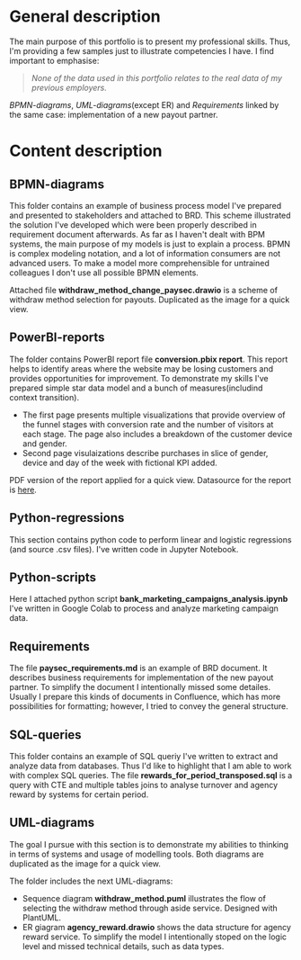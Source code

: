 # General description
The main purpose of this portfolio is to present my professional skills. Thus, I'm providing a few samples just to illustrate competencies I have. I find important to emphasise:
> *None of the data used in this portfolio relates to the real data of my previous employers.* 

*BPMN-diagrams*, *UML-diagrams*(except ER) and *Requirements* linked by the same case: implementation of a new payout partner.

# Content description 
## BPMN-diagrams
This folder contains an example of business process model I've prepared and presented to stakeholders and attached to BRD. This scheme illustrated the solution I've developed which were been properly described in requirement document afterwards. 
As far as I haven't dealt with BPM systems, the main purpose of my models is just to explain a process. BPMN is complex modeling notation, and a lot of information consumers are not advanced users. To make a model more comprehensible for untrained colleagues I don't use all possible BPMN elements.   

Attached file **withdraw_method_change_paysec.drawio** is a scheme of withdraw method selection for payouts. Duplicated as the image for a quick view.

## PowerBI-reports
The folder contains PowerBI report file **conversion.pbix report**. This report helps to identify areas where the website may be losing customers and provides opportunities for improvement. To demonstrate my skills I've prepared simple star data model and a bunch of measures(includind context transition).
 + The first page presents multiple visualizations that provide overview of the funnel stages with conversion rate and the number of visitors at each stage. The page also includes a breakdown of the customer device and gender.
 + Second page visulaizations describe purchases in slice of gender, device and day of the week with fictional KPI added. 

PDF version of the report applied for a quick view.
Datasource for the report is [here](https://www.kaggle.com/datasets/aerodinamicc/ecommerce-website-funnel-analysis).

## Python-regressions
This section contains python code to perform linear and logistic regressions (and source .csv files). I've written code in Jupyter Notebook. 

## Python-scripts
Here I attached python script **bank_marketing_campaigns_analysis.ipynb** I've written in Google Colab to process and analyze marketing campaign data.

## Requirements
The file **paysec_requirements.md** is an example of BRD document. It describes business requirements for implementation of the new payout partner. To simplify the document I intentionally missed some detailes. Usually I prepare this kinds of documents in Confluence, which has more possibilities for formatting; however, I tried to convey the general structure.

## SQL-queries
This folder contains an example of SQL queriy I've written to extract and analyze data from databases. Thus I'd like to highlight that I am able to work with complex SQL queries. 
The file **rewards_for_period_transposed.sql** is a query with CTE and multiple tables joins to analyse turnover and agency reward by systems for certain period.  

## UML-diagrams
The goal I pursue with this section is to demonstrate my abilities to thinking in terms of systems and usage of modelling tools. 
Both diagrams are duplicated as the image for a quick view. 

The folder includes the next UML-diagrams: 
* Sequence diagram **withdraw_method.puml** illustrates the flow of selecting the withdraw method through aside service. Designed with PlantUML.
* ER giagram **agency_reward.drawio** shows the data structure for agency reward service. To simplify the model I intentionally stoped on the logic level and missed technical details, such as data types. 